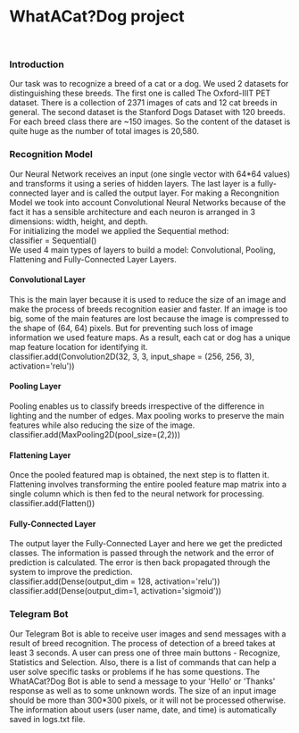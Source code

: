 <h1>WhatACat?Dog project</h1></br>
<div>
<h3>Introduction</h3>
Our task was to recognize a breed of a cat or a dog. We used 2 datasets for distinguishing these breeds. The first one is called The Oxford-IIIT PET dataset. There is a collection of 2371 images of cats and 12 cat breeds in general. The second dataset is the Stanford Dogs Dataset with 120 breeds. For each breed class there are ~150 images. So the content of the dataset is quite huge as the number of total images is 20,580. 
</div>

<div>
  <h3>Recognition Model</h3>
  Our Neural Network receives an input (one single vector with 64*64 values) and transforms it using a series of hidden layers. The last layer is a fully-connected layer and is called the output layer. For making a Recongnition Model we took into account Convolutional Neural Networks because of the fact it has a sensible architecture and each neuron is arranged in 3 dimensions: width, height, and depth. <br/>
  For initializing the model we applied the Sequential method:</br>
  classifier = Sequential()
  </br>
We used 4 main types of layers to build a model: Convolutional, Pooling, Flattening and Fully-Connected Layer Layers.
</br>
<h4>Convolutional Layer</h4>
This is the main layer because it is used to reduce the size of an image and make the process of breeds recognition easier and faster.
If an image is too big, some of the main features are lost because the image is compressed to the shape of (64, 64) pixels. But for preventing such loss of image information we used feature maps. As a result, each cat or dog has a unique map feature location for identifying it.</br>
classifier.add(Convolution2D(32, 3, 3, input_shape = (256, 256, 3), activation='relu'))</br>
<h4>Pooling Layer</h4>
Pooling enables us to classify breeds irrespective of the difference in lighting and the number of edges. Max pooling works to preserve the main features while also reducing the size of the image. </br>
classifier.add(MaxPooling2D(pool_size=(2,2)))</br>
<h4>Flattening Layer</h4>
Once the pooled featured map is obtained, the next step is to flatten it. Flattening involves transforming the entire pooled feature map matrix into a single column which is then fed to the neural network for processing.</br>
classifier.add(Flatten())</br>
<h4> Fully-Connected Layer</h4>
The output layer the Fully-Connected Layer and here we get the predicted classes. The information is passed through the network and the error of prediction is calculated. The error is then back propagated through the system to improve the prediction.</br>
classifier.add(Dense(output_dim = 128, activation='relu'))</br>
classifier.add(Dense(output_dim=1, activation='sigmoid'))</br>
 </div>
 
 <div>
  <h3>Telegram Bot</h3>
  Our Telegram Bot is able to receive user images and send messages with a result of breed recognition. The process of detection of a breed takes at least 3 seconds. A user can press one of three main buttons - Recognize, Statistics and Selection. Also, there is a list of commands that can help a user solve specific tasks or problems if he has some questions. The WhatACat?Dog Bot is able to send a message to your 'Hello' or 'Thanks' response as well as to some unknown words. The size of an input image should be more than 300*300 pixels, or it will not be processed otherwise. The information about users (user name, date, and time) is automatically saved in logs.txt file.
  </div>
 




